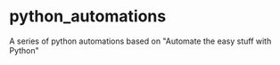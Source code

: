 # python_automations

A series of python automations based on "Automate the easy stuff with Python"
